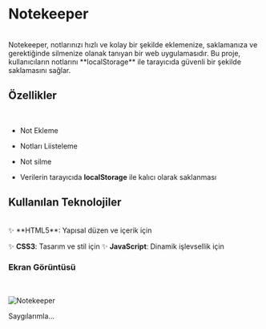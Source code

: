 # Notekeeper
<br/>
Notekeeper, notlarınızı hızlı ve kolay bir şekilde eklemenize, 
saklamanıza ve gerektiğinde silmenize olanak tanıyan bir web uygulamasıdır.
Bu proje, kullanıcıların notlarını **localStorage** ile tarayıcıda güvenli bir şekilde saklamasını sağlar.

## Özellikler
<br/>

* Not Ekleme
  
* Notları Liisteleme
  
* Not silme
  
* Verilerin tarayıcıda **localStorage** ile kalıcı olarak saklanması
  
  
## Kullanılan Teknolojiler
 <br/>
✨ **HTML5**: Yapısal düzen ve içerik için

✨ **CSS3**: Tasarım ve stil için
✨ **JavaScript**: Dinamik işlevsellik için


 ### Ekran Görüntüsü
 <br/>
  
![Notekeeper](https://github.com/user-attachments/assets/549c9ccd-0e28-4c0a-94ff-d783cf86a6f8)



Saygılarımla...
